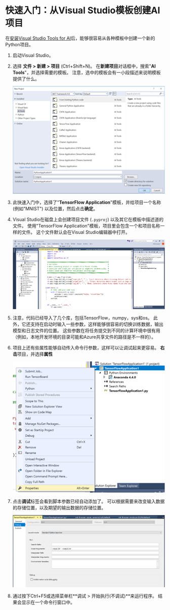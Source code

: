 # 快速入门：从Visual Studio模板创建AI项目

在[安装Visual Studio Tools for AI](installation.md)后，能够很容易从各种模板中创建一个新的Python项目。

1. 启动Visual Studio。

2. 选择 **文件 > 新建 > 项目** (Ctrl+Shift+N)。 在**新建项目**对话框中，搜索"**AI Tools**"，并选择需要的模板。 注意，选中的模板会有一小段描述来说明模板提供了什么。
    
    ![Python模板的VS2017新项目对话框](./media/new-ai-project.png)

3. 此快速入门中，选择了"**TensorFlow Application**"模板，并给项目一个名称 (例如"MNIST") 以及位置，然后点击**确定**。

4. Visual Studio在磁盘上会创建项目文件 (`.pyproj`) 以及其它在模板中描述道的文件。 使用"TensorFlow Application"模板，项目里会包含一个和项目名称一样的文件。 这个文件默认会在Visual Studio编辑器中打开。
    
    ![使用Python应用程序模板生成的项目](./media/new-tensorflowapp.png)

5. 注意，代码已经导入了几个库，包括TensorFlow，numpy，sys和os。 此外，它还支持在启动时输入一些参数，这样能够很容易的切换训练数据，输出模型和日志文件的位置。 这些参数在将任务提交到不同的计算环境中很有用（例如，本地开发环境的目录可能和Azure共享文件的路径是不一样的）。

6. 项目上还有些属性能够自动传入命令行参数，这样可以让调试起来更容易。 **右击**项目，并选择**属性**
    
    ![属性](./media/project-properties.png)

7. 点击**调试**标签会看到脚本参数已经自动添加了。 可以根据需要来改变输入数据的存储位置，以及期望的输出数据的存储位置。
    
    ![属性](./media/project-properties_1.png)

8. 通过按下Ctrl+F5或选择菜单栏**调试 > 开始执行(不调试)**来运行程序。 结果会显示在一个命令行窗口中。